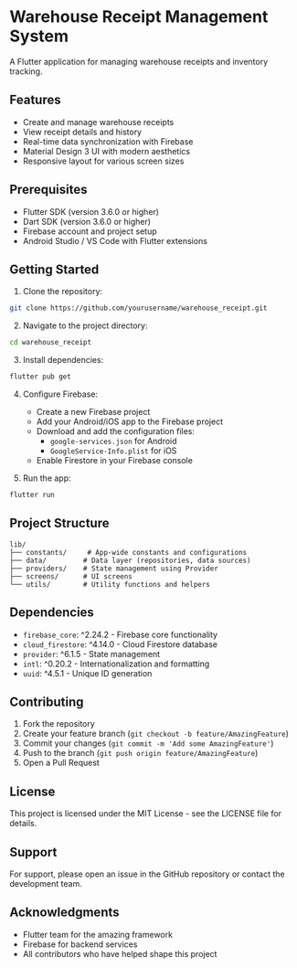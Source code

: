 # Warehouse Receipt Management System

A Flutter application for managing warehouse receipts and inventory tracking.

## Features

- Create and manage warehouse receipts
- View receipt details and history
- Real-time data synchronization with Firebase
- Material Design 3 UI with modern aesthetics
- Responsive layout for various screen sizes

## Prerequisites

- Flutter SDK (version 3.6.0 or higher)
- Dart SDK (version 3.6.0 or higher)
- Firebase account and project setup
- Android Studio / VS Code with Flutter extensions

## Getting Started

1. Clone the repository:

```bash
git clone https://github.com/yourusername/warehouse_receipt.git
```

2. Navigate to the project directory:

```bash
cd warehouse_receipt
```

3. Install dependencies:

```bash
flutter pub get
```

4. Configure Firebase:

   - Create a new Firebase project
   - Add your Android/iOS app to the Firebase project
   - Download and add the configuration files:
     - `google-services.json` for Android
     - `GoogleService-Info.plist` for iOS
   - Enable Firestore in your Firebase console

5. Run the app:

```bash
flutter run
```

## Project Structure

```
lib/
├── constants/     # App-wide constants and configurations
├── data/         # Data layer (repositories, data sources)
├── providers/    # State management using Provider
├── screens/      # UI screens
└── utils/        # Utility functions and helpers
```

## Dependencies

- `firebase_core`: ^2.24.2 - Firebase core functionality
- `cloud_firestore`: ^4.14.0 - Cloud Firestore database
- `provider`: ^6.1.5 - State management
- `intl`: ^0.20.2 - Internationalization and formatting
- `uuid`: ^4.5.1 - Unique ID generation

## Contributing

1. Fork the repository
2. Create your feature branch (`git checkout -b feature/AmazingFeature`)
3. Commit your changes (`git commit -m 'Add some AmazingFeature'`)
4. Push to the branch (`git push origin feature/AmazingFeature`)
5. Open a Pull Request

## License

This project is licensed under the MIT License - see the LICENSE file for details.

## Support

For support, please open an issue in the GitHub repository or contact the development team.

## Acknowledgments

- Flutter team for the amazing framework
- Firebase for backend services
- All contributors who have helped shape this project
